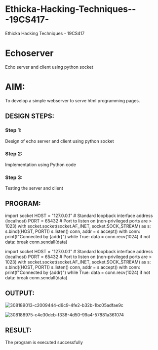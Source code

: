 # Ethicka-Hacking-Techniques---19CS417-
Ethicka Hacking Techniques - 19CS417 
# Echoserver
Echo server and client using python socket

# AIM:

To develop a simple webserver to serve html programming pages.

## DESIGN STEPS:

### Step 1:

Design of echo server and client using python socket

### Step 2:

Implementation using Python code

### Step 3:

Testing the server and client 

## PROGRAM:
import socket
HOST = "127.0.0.1"  # Standard loopback interface address (localhost)
PORT = 65432  # Port to listen on (non-privileged ports are > 1023)
with socket.socket(socket.AF_INET, socket.SOCK_STREAM) as s:
    s.bind((HOST, PORT))
    s.listen()
    conn, addr = s.accept()
    with conn:
        print(f"Connected by {addr}")
        while True:
            data = conn.recv(1024)
            if not data:
                break
            conn.sendall(data)

import socket
HOST = "127.0.0.1"  # Standard loopback interface address (localhost)
PORT = 65432  # Port to listen on (non-privileged ports are > 1023)
with socket.socket(socket.AF_INET, socket.SOCK_STREAM) as s:
    s.bind((HOST, PORT))
    s.listen()
    conn, addr = s.accept()
    with conn:
        print(f"Connected by {addr}")
        while True:
            data = conn.recv(1024)
            if not data:
                break
            conn.sendall(data)
## OUTPUT:
![308189013-c2009444-d6c9-4fe2-b32b-1bc05adfae9c](https://github.com/IsaacAIML2023/Ethicka-Hacking-Techniques---19CS417-/assets/121999845/3d57f36b-ae58-423c-9871-d1c1884e5563)

![308188975-c4e30dcb-f338-4d50-99a4-57881a361074](https://github.com/IsaacAIML2023/Ethicka-Hacking-Techniques---19CS417-/assets/121999845/4a27800b-c526-4160-a4f5-134419bec8cf)


## RESULT:
The program is executed successfully
